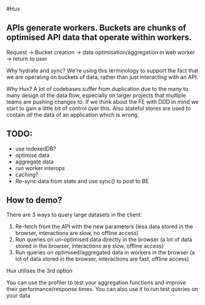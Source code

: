 #Hux

## APIs generate workers. Buckets are chunks of optimised API data that operate within workers.

Request -> Bucket creation -> data optimisation/aggregation in web worker -> return to user

Why hydrate and sync? 
We're using this terminology to support the fact that we are operating on buckets of data, rather than just interacting with an API.

Why Hux?
A lot of codebases suffer from duplication due to the many to many design of the data flow, especially on larger projects
that multiple teams are pushing changes to. If we think about the FE with DDD in mind we start to gain a little bit of control over this. Also stateful stores are used to contain _all_ the data of an application which is wrong.

## TODO:
- use indexedDB?
- optimise data
- aggregate data
- run worker interops
- caching?
- Re-sync data from state and use sync() to post to BE

## How to demo?
There are 3 ways to query large datasets in the client:

1. Re-fetch from the API with the new parameters (less data stored in the browser, interactions are slow, no offline access)
2. Run queries on un-optimised data directly in the browser (a lot of data stored in the browser, interactions are slow, offline access)
3. Run queries on optimised/aggregated data in workers in the browser (a lot of data stored in the browser, interactions are fast, offline access)

Hux utilises the 3rd option

You can use the profiler to test your aggregation functions and improve their performance/response times. You can also use it to run test queries on your data